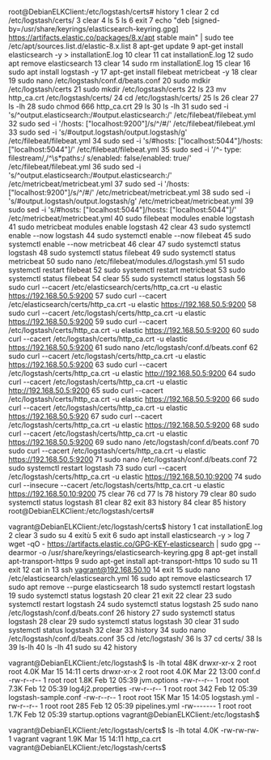 root@DebianELKClient:/etc/logstash/certs# history
    1  clear
    2  cd /etc/logstash/certs/
    3  clear
    4  ls
    5  ls
    6  exit
    7  echo "deb [signed-by=/usr/share/keyrings/elasticsearch-keyring.gpg] https://artifacts.elastic.co/packages/8.x/apt stable main" | sudo tee /etc/apt/sources.list.d/elastic-8.x.list
    8  apt-get update
    9  apt-get install elasticsearch -y > installationE.log
   10  clear
   11  cat installationE.log
   12  sudo apt remove elasticsearch
   13  clear
   14  sudo rm installationE.log
   15  clear
   16  sudo apt install logstash -y
   17  apt-get install filebeat metricbeat -y
   18  clear
   19  sudo nano /etc/logstash/conf.d/beats.conf
   20  sudo mdkir /etc/logstash/certs
   21  sudo mkdir /etc/logstash/certs
   22  ls
   23  mv http_ca.crt /etc/logstash/certs/
   24  cd /etc/logstash/certs/
   25  ls
   26  clear
   27  ls -lh
   28  sudo chmod 666 http_ca.crt
   29  ls
   30  ls -lh
   31  sudo sed -i 's/^output.elasticsearch:/#output.elasticsearch:/' /etc/filebeat/filebeat.yml
   32  sudo sed -i '/hosts: \["localhost:9200"\]/s/^/#/' /etc/filebeat/filebeat.yml
   33  sudo sed -i 's/#output.logstash/output.logstash/g' /etc/filebeat/filebeat.yml
   34  sudo sed -i 's/#hosts: \["localhost:5044"\]/hosts: \["localhost:5044"\]/' /etc/filebeat/filebeat.yml
   35  sudo sed -i '/^\- type: filestream/,/^\s*paths:/ s/enabled: false/enabled: true/' /etc/filebeat/filebeat.yml
   36  sudo sed -i 's/^output.elasticsearch:/#output.elasticsearch:/' /etc/metricbeat/metricbeat.yml
   37  sudo sed -i '/hosts: \["localhost:9200"\]/s/^/#/' /etc/metricbeat/metricbeat.yml
   38  sudo sed -i 's/#output.logstash/output.logstash/g' /etc/metricbeat/metricbeat.yml
   39  sudo sed -i 's/#hosts: \["localhost:5044"\]/hosts: \["localhost:5044"\]/' /etc/metricbeat/metricbeat.yml
   40  sudo filebeat modules enable logstash
   41  sudo metricbeat modules enable logstash
   42  clear
   43  sudo systemctl enable --now logstash
   44  sudo systemctl enable --now filebeat
   45  sudo systemctl enable --now metricbeat
   46  clear
   47  sudo systemctl status logstash
   48  sudo systemctl status filebeat
   49  sudo systemctl status metricbeat
   50  sudo nano /etc/filebeat/modules.d/logstash.yml
   51  sudo systemctl restart filebeat
   52  sudo systemctl restart metricbeat
   53  sudo systemctl status filebeat
   54  clear
   55  sudo systemctl status logstash
   56  sudo curl --cacert /etc/elasticsearch/certs/http_ca.crt -u elastic https://192.168.50.5:9200
   57  sudo curl --cacert /etc/elasticsearch/certs/http_ca.crt -u elastic https://192.168.50.5:9200
   58  sudo curl --cacert /etc/logstash/certs/http_ca.crt -u elastic https://192.168.50.5:9200
   59  sudo curl --cacert /etc/logstash/certs/http_ca.crt -u elastic https://192.168.50.5:9200
   60  sudo curl --cacert /etc/logstash/certs/http_ca.crt -u elastic https://192.168.50.5:9200
   61  sudo nano /etc/logstash/conf.d/beats.conf
   62  sudo curl --cacert /etc/logstash/certs/http_ca.crt -u elastic https://192.168.50.5:9200
   63  sudo curl --cacert /etc/logstash/certs/http_ca.crt -u elastic http://192.168.50.5:9200
   64  sudo curl --cacert /etc/logstash/certs/http_ca.crt -u elastic http://192.168.50.5:9200
   65  sudo curl --cacert /etc/logstash/certs/http_ca.crt -u elastic https://192.168.50.5:9200
   66  sudo curl --cacert /etc/logstash/certs/http_ca.crt -u elastic https://192.168.50.5:920
   67  sudo curl --cacert /etc/logstash/certs/http_ca.crt -u elastic https://192.168.50.5:9200
   68  sudo curl --cacert /etc/logstash/certs/http_ca.crt -u elastic https://192.168.50.5:9200
   69  sudo nano /etc/logstash/conf.d/beats.conf
   70  sudo curl --cacert /etc/logstash/certs/http_ca.crt -u elastic https://192.168.50.5:9200
   71  sudo nano /etc/logstash/conf.d/beats.conf
   72  sudo systemctl restart logstash
   73  sudo curl --cacert /etc/logstash/certs/http_ca.crt -u elastic https://192.168.50.10:9200
   74  sudo curl --insecure --cacert /etc/logstash/certs/http_ca.crt -u elastic https://192.168.50.10:9200
   75  clear
   76  cd
   77  ls
   78  history
   79  clear
   80  sudo systemctl status logstash
   81  clear
   82  exit
   83  history
   84  clear
   85  history
root@DebianELKClient:/etc/logstash/certs#


vagrant@DebianELKClient:/etc/logstash/certs$ history
    1  cat installationE.log
    2  clear
    3  sudo su
    4  exitù
    5  exit
    6  sudo apt install elasticsearch -y > log
    7  wget -qO - https://artifacts.elastic.co/GPG-KEY-elasticsearch | sudo gpg --dearmor -o /usr/share/keyrings/elasticsearch-keyring.gpg
    8  apt-get install apt-transport-https
    9  sudo apt-get install apt-transport-https
   10  sudo su
   11  exit
   12  cat in
   13  ssh vagrant@192.168.50.10
   14  exit
   15  sudo nano /etc/elasticsearch/elasticsearch.yml
   16  sudo apt remove elasticsearch
   17  sudo apt remove --purge elasticsearch
   18  sudo systemctl restart logstash
   19  sudo systemctl status logstash
   20  clear
   21  exit
   22  clear
   23  sudo systemctl restart logstash
   24  sudo systemctl status logstash
   25  sudo nano /etc/logstash/conf.d/beats.conf
   26  history
   27  sudo systemctl status logstash
   28  clear
   29  sudo systemctl status logstash
   30  clear
   31  sudo systemctl status logstash
   32  clear
   33  history
   34  sudo nano /etc/logstash/conf.d/beats.conf
   35  cd /etc/logstash/
   36  ls
   37  cd certs/
   38  ls
   39  ls-lh
   40  ls -lh
   41  sudo su
   42  history

   vagrant@DebianELKClient:/etc/logstash$ ls -lh
total 48K
drwxr-xr-x 2 root root 4.0K Mar 15 14:11 certs
drwxr-xr-x 2 root root 4.0K Mar 22 13:00 conf.d
-rw-r--r-- 1 root root 1.8K Feb 12 05:39 jvm.options
-rw-r--r-- 1 root root 7.3K Feb 12 05:39 log4j2.properties
-rw-r--r-- 1 root root  342 Feb 12 05:39 logstash-sample.conf
-rw-r--r-- 1 root root  15K Mar 15 14:05 logstash.yml
-rw-r--r-- 1 root root  285 Feb 12 05:39 pipelines.yml
-rw------- 1 root root 1.7K Feb 12 05:39 startup.options
vagrant@DebianELKClient:/etc/logstash$

vagrant@DebianELKClient:/etc/logstash/certs$ ls -lh
total 4.0K
-rw-rw-rw- 1 vagrant vagrant 1.9K Mar 15 14:11 http_ca.crt
vagrant@DebianELKClient:/etc/logstash/certs$